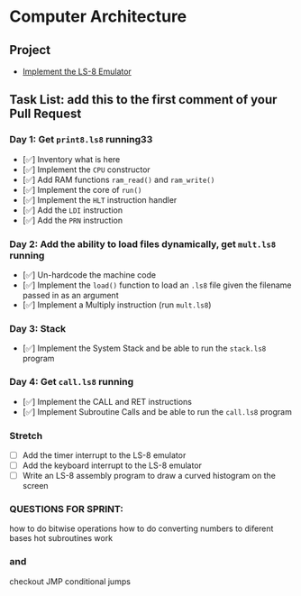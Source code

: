 # Computer Architecture

## Project

* [Implement the LS-8 Emulator](ls8/)

## Task List: add this to the first comment of your Pull Request

### Day 1: Get `print8.ls8` running33

- [✅] Inventory what is here
- [✅] Implement the `CPU` constructor
- [✅] Add RAM functions `ram_read()` and `ram_write()`
- [✅] Implement the core of `run()`
- [✅] Implement the `HLT` instruction handler
- [✅] Add the `LDI` instruction
- [✅] Add the `PRN` instruction

### Day 2: Add the ability to load files dynamically, get `mult.ls8` running

- [✅] Un-hardcode the machine code
- [✅] Implement the `load()` function to load an `.ls8` file given the filename
      passed in as an argument
- [✅] Implement a Multiply instruction (run `mult.ls8`)

### Day 3: Stack

- [✅] Implement the System Stack and be able to run the `stack.ls8` program

### Day 4: Get `call.ls8` running

- [✅] Implement the CALL and RET instructions
- [✅] Implement Subroutine Calls and be able to run the `call.ls8` program

### Stretch

- [ ] Add the timer interrupt to the LS-8 emulator
- [ ] Add the keyboard interrupt to the LS-8 emulator
- [ ] Write an LS-8 assembly program to draw a curved histogram on the screen

 ### QUESTIONS FOR SPRINT:
 how to do bitwise operations
 how to do converting numbers to diferent bases
 hot subroutines work

### and
checkout JMP conditional jumps
